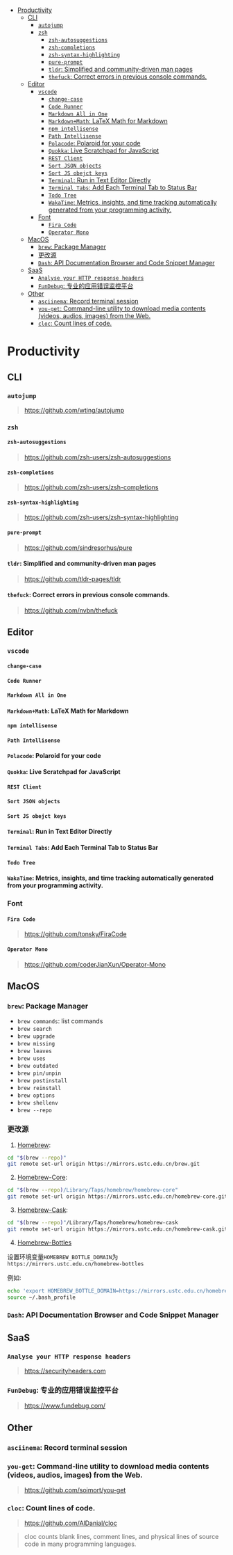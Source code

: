 - [Productivity](#productivity)
  - [CLI](#cli)
    - [`autojump`](#autojump)
    - [`zsh`](#zsh)
      - [`zsh-autosuggestions`](#zsh-autosuggestions)
      - [`zsh-completions`](#zsh-completions)
      - [`zsh-syntax-highlighting`](#zsh-syntax-highlighting)
      - [`pure-prompt`](#pure-prompt)
      - [`tldr`: Simplified and community-driven man pages](#tldr-simplified-and-community-driven-man-pages)
      - [`thefuck`: Correct errors in previous console commands.](#thefuck-correct-errors-in-previous-console-commands)
  - [Editor](#editor)
    - [`vscode`](#vscode)
      - [`change-case`](#change-case)
      - [`Code Runner`](#code-runner)
      - [`Markdown All in One`](#markdown-all-in-one)
      - [`Markdown+Math`: LaTeX Math for Markdown](#markdownmath-latex-math-for-markdown)
      - [`npm intellisense`](#npm-intellisense)
      - [`Path Intellisense`](#path-intellisense)
      - [`Polacode`: Polaroid for your code](#polacode-polaroid-for-your-code)
      - [`Quokka`: Live Scratchpad for JavaScript](#quokka-live-scratchpad-for-javascript)
      - [`REST Client`](#rest-client)
      - [`Sort JSON objects`](#sort-json-objects)
      - [`Sort JS obejct keys`](#sort-js-obejct-keys)
      - [`Terminal`: Run in Text Editor Directly](#terminal-run-in-text-editor-directly)
      - [`Terminal Tabs`: Add Each Terminal Tab to Status Bar](#terminal-tabs-add-each-terminal-tab-to-status-bar)
      - [`Todo Tree`](#todo-tree)
      - [`WakaTime`: Metrics, insights, and time tracking automatically generated from your programming activity.](#wakatime-metrics-insights-and-time-tracking-automatically-generated-from-your-programming-activity)
    - [Font](#font)
      - [`Fira Code`](#fira-code)
      - [`Operator Mono`](#operator-mono)
  - [MacOS](#macos)
    - [`brew`: Package Manager](#brew-package-manager)
    - [更改源](#更改源)
    - [`Dash`: API Documentation Browser and Code Snippet Manager](#dash-api-documentation-browser-and-code-snippet-manager)
  - [SaaS](#saas)
    - [`Analyse your HTTP response headers`](#analyse-your-http-response-headers)
    - [`FunDebug`: 专业的应用错误监控平台](#fundebug-专业的应用错误监控平台)
  - [Other](#other)
    - [`asciinema`: Record terminal session](#asciinema-record-terminal-session)
    - [`you-get`: Command-line utility to download media contents (videos, audios, images) from the Web.](#you-get-command-line-utility-to-download-media-contents-videos-audios-images-from-the-web)
    - [`cloc`: Count lines of code.](#cloc-count-lines-of-code)

# Productivity

## CLI

### `autojump`

> https://github.com/wting/autojump

### `zsh`

#### `zsh-autosuggestions`

> https://github.com/zsh-users/zsh-autosuggestions

#### `zsh-completions`

> https://github.com/zsh-users/zsh-completions

#### `zsh-syntax-highlighting`

> https://github.com/zsh-users/zsh-syntax-highlighting

#### `pure-prompt`

> https://github.com/sindresorhus/pure

#### `tldr`: Simplified and community-driven man pages

> https://github.com/tldr-pages/tldr

#### `thefuck`: Correct errors in previous console commands.

> https://github.com/nvbn/thefuck

## Editor

### `vscode`

#### `change-case`

#### `Code Runner`

#### `Markdown All in One`

#### `Markdown+Math`: LaTeX Math for Markdown

#### `npm intellisense`

#### `Path Intellisense`

#### `Polacode`: Polaroid for your code

#### `Quokka`: Live Scratchpad for JavaScript

#### `REST Client`

#### `Sort JSON objects`

#### `Sort JS obejct keys`

#### `Terminal`: Run in Text Editor Directly

#### `Terminal Tabs`: Add Each Terminal Tab to Status Bar

#### `Todo Tree`

#### `WakaTime`: Metrics, insights, and time tracking automatically generated from your programming activity.

### Font

#### `Fira Code`

> https://github.com/tonsky/FiraCode

#### `Operator Mono`

> https://github.com/coderJianXun/Operator-Mono

## MacOS

### `brew`: Package Manager

- `brew commands`: list commands
- `brew search`
- `brew upgrade`
- `brew missing`
- `brew leaves`
- `brew uses`
- `brew outdated`
- `brew pin/unpin`
- `brew postinstall`
- `brew reinstall`
- `brew options`
- `brew shellenv`
- `brew --repo`

### 更改源

1. [Homebrew](http://mirrors.ustc.edu.cn/help/brew.git.html):

```sh
cd "$(brew --repo)"
git remote set-url origin https://mirrors.ustc.edu.cn/brew.git
```

2. [Homebrew-Core](http://mirrors.ustc.edu.cn/help/homebrew-core.git.html):

```sh
cd "$(brew --repo)/Library/Taps/homebrew/homebrew-core"
git remote set-url origin https://mirrors.ustc.edu.cn/homebrew-core.git
```

3. [Homebrew-Cask](http://mirrors.ustc.edu.cn/help/homebrew-cask.git.html):

```sh
cd "$(brew --repo)"/Library/Taps/homebrew/homebrew-cask
git remote set-url origin https://mirrors.ustc.edu.cn/homebrew-cask.git
```

4. [Homebrew-Bottles](http://mirrors.ustc.edu.cn/help/homebrew-bottles.html)

设置环境变量`HOMEBREW_BOTTLE_DOMAIN`为`https://mirrors.ustc.edu.cn/homebrew-bottles`

例如:
```sh
echo 'export HOMEBREW_BOTTLE_DOMAIN=https://mirrors.ustc.edu.cn/homebrew-bottles' >> ~/.bash_profile
source ~/.bash_profile
```

### `Dash`: API Documentation Browser and Code Snippet Manager

## SaaS

### `Analyse your HTTP response headers`

> https://securityheaders.com

### `FunDebug`: 专业的应用错误监控平台

> https://www.fundebug.com/

## Other

### `asciinema`: Record terminal session

### `you-get`: Command-line utility to download media contents (videos, audios, images) from the Web.

> https://github.com/soimort/you-get

### `cloc`: Count lines of code.

> https://github.com/AlDanial/cloc

> cloc counts blank lines, comment lines, and physical lines of source code in many programming languages.
